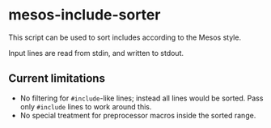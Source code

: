 mesos-include-sorter
====================

This script can be used to sort includes according to the Mesos style.

Input lines are read from stdin, and written to stdout.

Current limitations
-------------------

* No filtering for `#include`-like lines; instead all lines would be sorted.
  Pass only `#include` lines to work around this.
* No special treatment for preprocessor macros inside the sorted range.
